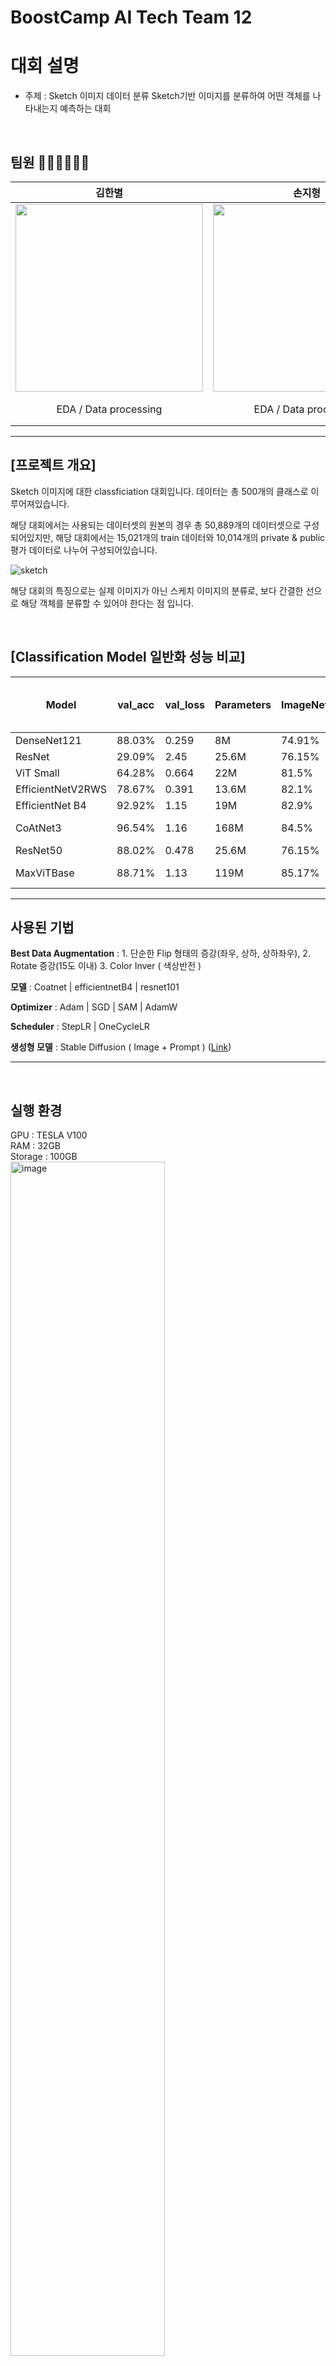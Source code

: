  # BoostCamp AI Tech Team 12 

# 대회 설명
- 주제 : Sketch 이미지 데이터 분류
Sketch기반 이미지를 분류하여 어떤 객체를 나타내는지 예측하는 대회

<br>

## 팀원 👩🏻‍💻👨🏻‍💻

| 김한별 | 손지형 | 유지환 | 장희진 | 정승민 | 조현준 |
| :---: | :---: | :---: | :---: | :---: | :---: |
| <img src="https://github.com/user-attachments/assets/260116cd-e256-412f-a050-c40fe591a114" width="300"> | <img src="https://github.com/user-attachments/assets/6b676bff-a891-48b8-a1f8-2341e9b0b9cf" width="300"> | <img src="https://github.com/user-attachments/assets/7bca579f-f5bd-49be-94be-65dd61f1d71e" width="300"> | <img src="https://github.com/user-attachments/assets/1fc8bf87-5217-457e-b75d-cd9dff1c74ae" width="300"> | <img src="https://github.com/user-attachments/assets/58e0383c-6664-4728-bbbd-2e800b8c6eaf" width="300"> | <img src="https://github.com/user-attachments/assets/c166048d-813f-463d-a590-a47e48ef91ac" width="300"> |
| EDA / Data processing | EDA / Data processing | Modeling / Ensemble | 	Modeling / Ensemble	| Modeling / 코드 모듈화 / wandb 셋팅  / Ensemble | EDA / Data processing  |

** **

## [프로젝트 개요]

Sketch 이미지에 대한 classficiation 대회입니다. 데이터는 총 500개의 클래스로 이루어져있습니다.

해당 대회에서는 사용되는 데이터셋의 원본의 경우 총 50,889개의 데이터셋으로 구성되어있지만, 해당 대회에서는 15,021개의 train 데이터와 10,014개의 private & public 평가 데이터로 나누어 구성되어있습니다.

![sketch](https://github.com/user-attachments/assets/1eaef19e-1e1a-4e9e-b8d5-f60822f132a2)

해당 대회의 특징으로는 실제 이미지가  아닌 스케치 이미지의 분류로, 보다 간결한 선으로 해당 객체를 분류할 수 있어야 한다는 점 입니다.

<br>

## [Classification Model 일반화 성능 비교]

| Model                | val_acc | val_loss | Parameters  | ImageNet_Score | Image per sec (V100, Batch=1) |
|----------------------|---------|----------|-------------|----------------|-------------------------------|
| DenseNet121           | 88.03%     | 0.259    | 8M          | 74.91%         | 4~5 ms                        |
| ResNet                | 29.09%     | 2.45     | 25.6M       | 76.15%         | 6~7 ms                        |
| ViT Small             | 64.28%     | 0.664    | 22M         | 81.5%          | 9~11 ms                       |
| EfficientNetV2RWS     | 78.67%     | 0.391    | 13.6M       | 82.1%          | 5~6 ms                        |
| EfficientNet B4       | 92.92%     | 1.15     | 19M         | 82.9%          | 7~8 ms                        |
| CoAtNet3              | 96.54%     | 1.16     | 168M        | 84.5%          | 30~40 ms                      |
| ResNet50              | 88.02%     | 0.478    | 25.6M       | 76.15%         | 6~7 ms                        |
| MaxViTBase            | 88.71%     | 1.13     | 119M        | 85.17%         | 35~45 ms                      |
 

** **

## 사용된 기법 

**Best Data Augmentation** : 1. 단순한 Flip 형태의 증강(좌우, 상하, 상하좌우), 2. Rotate 증강(15도 이내) 3. Color Inver ( 색상반전 ) 

**모델** : Coatnet | efficientnetB4 | resnet101

**Optimizer** :  Adam | SGD | SAM | AdamW

**Scheduler** : StepLR | OneCycleLR

**생성형 모델** :  Stable Diffusion ( Image + Prompt ) ([Link](https://github.com/clovaai/CutMix-PyTorch](https://huggingface.co/stabilityai/stable-diffusion-2-1)))

** **

<br>

## 실행 환경
GPU : TESLA V100 <br>
RAM : 32GB <br >
Storage : 100GB <br>
<img src="https://github.com/user-attachments/assets/2d404100-0eeb-41f4-b900-db211183fb22" alt="image" width="70%">

** **

Poetry 설치
<pre><code>curl -sSL https://install.python-poetry.org | python3 -
</code></pre>
<br>
환경 변수 반영
<pre><code>export PATH="$HOME/.local/bin:$PATH"
</code></pre>
<br>
관련 라이브러리 설치
<pre><code>poetry install
</code></pre>
<br>
Poetry 가상환경 실행
<pre><code>poetry shell
</code></pre>

** **

# Train, Test, Ensemble 실행 방법

Train 실행 방법
<pre><code>python train.py --config /path/to/your_train_config.yaml --use_wandb
</code></pre>

<br>

Test 실행 방법
<pre><code>python test.py --config /path/to/your_test_config.yaml
</code></pre>

<br>

Ensemble 실행 방법
<pre><code>python ensemble.py --config /path/to/your/ensemble_config.yaml
</code></pre>


** **
### 실험 및 결과
EfficienNet B4와 CoAtNet3의 val acc에서 90%를 넘는 높은 성능을 보였으며, Test 데이터에 대해서 EfficienNetB4 : 88% | CoAtNet3 : 90.1% 정확도를 보여주었습니다. 이미지 증강의 경우 RGB 색상 Nomalization, Resize(224,224)를 기본 증강으로 사용하였고, Flip, Rotation, Invert, 생성형 이미지를 사용하용하는 것이 가장 높은 성능을 보여주었습니다.
최종적으로 CoAtNet3 + EfficienNetB4 + ResNet + MaxViT ensemble을 통해서 private score : 92.2%를 얻을수 있었습니다.
<div align="center">
  <img src="https://github.com/user-attachments/assets/35999188-1da5-4ff6-b082-39cbcbac1f4d" alt="image1" width="700"/>
 <br>
  <img src="https://github.com/user-attachments/assets/88a68763-64aa-4b1a-ad1a-aad338ccb402" alt="image2" width="700"/>
</div>




** **

## Reference
[1] SAM ([Link](https://github.com/davda54/sam))

[2] clovaai/CutMix-PyTorch ([Link](https://github.com/clovaai/CutMix-PyTorch))
